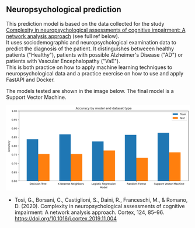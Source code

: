 ## Neuropsychological prediction

This prediction model is based on the data collected for the study [Complexity in neuropsychological assessments of cognitive impairment: A network analysis approach](https://pubmed.ncbi.nlm.nih.gov/31846889/) (see full ref below).  
It uses sociodemographic and neuropsychological examination data to predict the diagnosis of the patient. It distinguishes betweeen healthy patients ("Healthy"), patients with possible Alzheimer's Disease ("AD") or patients with Vascular Encephalopathy ("VaE").  
This is both practice on how to apply machine learning techniques to neuropsychological data and a practice exercise on how to use and apply FastAPI and Docker.  

The models tested are shown in the image below. The final model is a Support Vector Machine.

![](https://github.com/FS94/NeuroPsych_Prediction/blob/main/output.png?raw=true)

- Tosi, G., Borsani, C., Castiglioni, S., Daini, R., Franceschi, M., & Romano, D. (2020). Complexity in neuropsychological assessments of cognitive impairment: A network analysis approach. Cortex, 124, 85–96. https://doi.org/10.1016/j.cortex.2019.11.004
